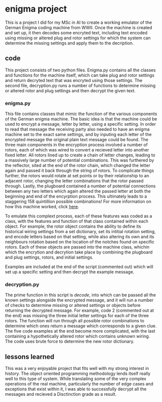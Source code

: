 # enigma project
This is a project I did for my MSc in AI to create a working emulator of the German Enigma coding machine from WWII. Once the machine is created and set up, it then decodes some encryted text, including text encoded using missing or altered plug and rotor settings for which the system can determine the missing settings and apply them to the decription.

## code
This project consists of two python files. Enigma.py contains all the classes and functions for the machine itself, which can take plug and rotor settings and return decryted text that was encryted using those settings. 
The second file, decryption.py runs a number of functions to determine missing or altered rotor and plug settings and then decrypt the given text. 

### enigma.py
This file contains classes that mimic the function of the various components of the German enigma machine. The basic idea is that the machine could be used to encrypt a message, letter by letter, using a specific setting. In order to read that message the receiving party also needed to have an enigma machine set to the exact same settings, and by inputing each letter of the encrypted message the original plain text message could be found. 
The three main components in the encryption process involved a number of rotors, each of which was wired to convert a recieved letter into another fixed letter. All rotors lined up to create a chain of letter changes, leading to a massively large number of potential combinations. This was furthered by the reflector, sited at the end of the rotor chain, which changed the letter again and passed it back through the string of rotors. To complicate things further, the rotors would rotate at set points or by their relationship to an adjacent rotor, changing the letter combinations that the rotor passed through. Lastly, the plugboard contained a number of potential connections between any two letters which again altered the passed letter at both the beginning and end of the encyrption process. This ultimately leads to a staggering 158 quintillion possible combinations! 
For more information on how this machine worked, click [here](https://en.wikipedia.org/wiki/Enigma_machine). 

To emulate this complext process, each of these features was coded as a class, with the features and function of that class contained within each object. For example, the rotor object contains the ability to define its historical wiring settings from a set dictionary, set its intitial rotation setting, and encode letters based on that setting, while also altering its own and its neighbours rotation based on the location of the notches found on specific rotors. 
Each of these objects are passed into the machine class, whichin which the encrytion and decrytion take place by combining the plugboard and plug settings, rotors, and initial settings. 

Examples are included at the end of the script (commented out) which will set up a specific setting and then decrypt the example message.

### decryption.py
The prime function in this script is *decode*, into which can be passed all the known settings alongside the encrypted message, and it will run a number of checks to determine missing or altered settings or objects before returning the decrypted message. For example, code 2 (commented out at the end) was missing the three initial letter settings for each of the three rotors. The function will run through all possible rotor combinations to determine which ones return a message which corresponds to a given clue.
The five code examples at the end become more complicated, with the last containing a hypothetically altered rotor which contains unknown wiring. The code uses brute force to determine the new rotor dictionary.

## lessons learned
This was a very enjoyable project that fits well with my strong interest in history. The object oriented programming methodology lends itself really well to this type of system. While translating some of the very complex operations of the real machine, particularly the number of edge cases and exceptions that exist within it, I was able to successfully decrypt all the messages and recieved a Disctinction grade as a result. 
